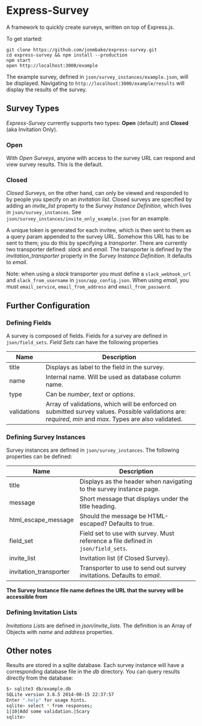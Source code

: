 # Express-Survey

A framework to quickly create surveys, written on top of Express.js.

To get started:

```
git clone https://github.com/jonmbake/express-survey.git
cd express-survey && npm install --production
npm start
open http://localhost:3000/example
```

The example survey, defined in `json/survey_instances/example.json`, will be displayed.  Navigating to `http://localhost:3000/example/results` will display the results of the survey.

## Survey Types

*Express-Survey* currently supports two types: **Open** (default) and **Closed** (aka Invitation Only).

### Open

With *Open Surveys*, anyone with access to the survey URL can respond and view survey results.  This is the default.

### Closed

*Closed Surveys*, on the other hand, can only be viewed and responded to by people you specify on an *invitation list*.  Closed surveys are specified by adding an *invite_list* property to the *Survey Instance Definition*, which lives in `json/survey_instances`.  See `json/survey_instances/invite_only_example.json` for an example.

A unique token is generated for each invitee, which is then sent to them as a query param appended to the survey URL.  Somehow this URL has to be sent to them; you do this by specifying a *transporter*.  There are currently two transporter defined: *slack* and *email*.  The transporter is defined by the *invitation_transporter* property in the *Survey Instance Definition*.  It defaults to *email*.

Note: when using a *slack* transporter you must define a `slack_webhook_url` and `slack_from_username` in `json/app_config.json`.  When using *email*, you must `email_service`, `email_from_address` and `email_from_password`.

## Further Configuration

### Defining Fields

A survey is composed of fields.  Fields for a survey are defined in `json/field_sets`.  *Field Sets* can have the following properties

Name        | Description
----------- | ---------------------------------------------------------------
title       | Displays as label to the field in the survey.
name        | Internal name.  Will be used as database column name.
type        | Can be *number*, *text* or *options*.
validations |  Array of validations, which will be enforced on submitted survey values.  Possible validations are: *required*, *min* and *max*.  Types are also validated.

### Defining Survey Instances

Survey instances are defined in `json/survey_instances`.  The following properties can be defined:

Name                   | Description
---------------------- | ------------------------------------------------------
title                  | Displays as the header when navigating to the survey instance page.
message                | Short message that displays under the title heading.
html_escape_message    |  Should the message be HTML-escaped?  Defaults to true.
field_set              | Field set to use with survey.  Must reference a file defined in `json/field_sets`.
invite_list            | Invitation list (if Closed Survey).
invitation_transporter | Transporter to use to send out survey invitations.  Defaults to *email*.

**The Survey Instance file name defines the URL that the survey will be accessible from**

### Defining Invitation Lists

*Invitations Lists* are defined in *json/invite_lists*.  The definition is an Array of Objects with *name* and *address* properties.

## Other notes

Results are stored in a sqlite database.  Each survey instance will have a corresponding database file in the *db* directory.  You can query results directly from the database:

```bash
$> sqlite3 db/example.db
SQLite version 3.8.5 2014-08-15 22:37:57
Enter ".help" for usage hints.
sqlite> select * from responses;
1|10|Add some validation.|Scary
sqlite>
```

